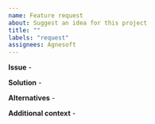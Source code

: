 ```yaml
---
name: Feature request
about: Suggest an idea for this project
title: ""
labels: "request"
assignees: Agnesoft
---
```


**Issue**
\-

**Solution**
\-

**Alternatives**
\-

**Additional context**
\-
